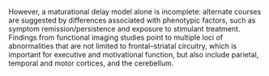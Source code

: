 However, a maturational delay model alone is incomplete: alternate courses are suggested by differences associated with phenotypic factors, such as symptom remission/persistence and exposure to stimulant treatment. Findings from functional imaging studies point to multiple loci of abnormalities that are not limited to frontal–striatal circuitry, which is important for executive and motivational function, but also include parietal, temporal and motor cortices, and the cerebellum.
